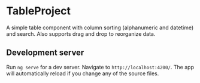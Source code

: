 # TableProject

A simple table component with column sorting (alphanumeric and datetime) and search. Also supports drag and drop to reorganize data.

## Development server

Run `ng serve` for a dev server. Navigate to `http://localhost:4200/`. The app will automatically reload if you change any of the source files.
